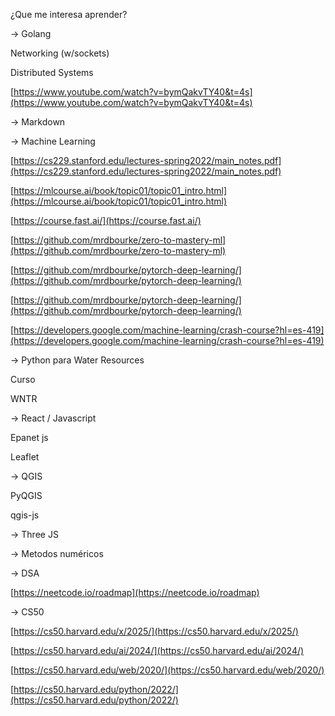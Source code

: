 ¿Que me interesa aprender?

→ Golang

Networking (w/sockets)

Distributed Systems

[https://www.youtube.com/watch?v=bymQakvTY40&t=4s](https://www.youtube.com/watch?v=bymQakvTY40&t=4s)

→ Markdown

→ Machine Learning

[https://cs229.stanford.edu/lectures-spring2022/main_notes.pdf](https://cs229.stanford.edu/lectures-spring2022/main_notes.pdf)

[https://mlcourse.ai/book/topic01/topic01_intro.html](https://mlcourse.ai/book/topic01/topic01_intro.html)

[https://course.fast.ai/](https://course.fast.ai/)

[https://github.com/mrdbourke/zero-to-mastery-ml](https://github.com/mrdbourke/zero-to-mastery-ml)

[https://github.com/mrdbourke/pytorch-deep-learning/](https://github.com/mrdbourke/pytorch-deep-learning/)

[https://github.com/mrdbourke/pytorch-deep-learning/](https://github.com/mrdbourke/pytorch-deep-learning/)

[https://developers.google.com/machine-learning/crash-course?hl=es-419](https://developers.google.com/machine-learning/crash-course?hl=es-419)

→ Python para Water Resources

Curso

WNTR

→ React / Javascript

Epanet js

Leaflet

→ QGIS

PyQGIS

qgis-js

→ Three JS

→ Metodos numéricos

→ DSA

[https://neetcode.io/roadmap](https://neetcode.io/roadmap)

→ CS50

[https://cs50.harvard.edu/x/2025/](https://cs50.harvard.edu/x/2025/)

[https://cs50.harvard.edu/ai/2024/](https://cs50.harvard.edu/ai/2024/)

[https://cs50.harvard.edu/web/2020/](https://cs50.harvard.edu/web/2020/)

[https://cs50.harvard.edu/python/2022/](https://cs50.harvard.edu/python/2022/)